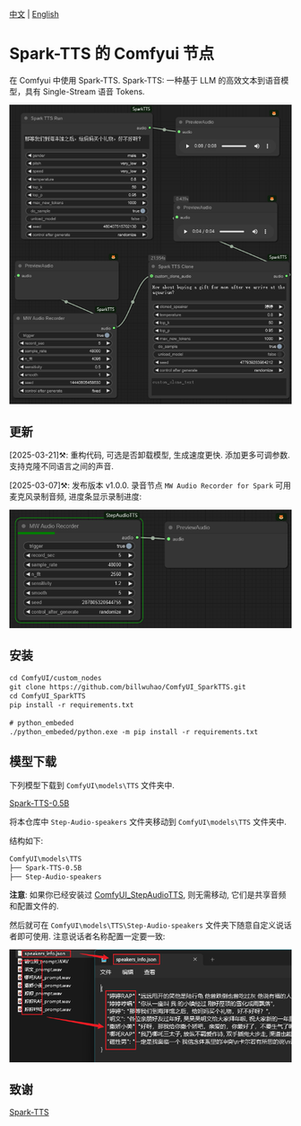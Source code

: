 [中文](README.md) | [English](README-en.md)

# Spark-TTS 的 Comfyui 节点

在 Comfyui 中使用 Spark-TTS. Spark-TTS: 一种基于 LLM 的高效文本到语音模型，具有 Single-Stream 语音 Tokens.

![](https://github.com/billwuhao/ComfyUI_SparkTTS/blob/master/images/2025-03-07_03-08-47.png)


## 更新

[2025-03-21]⚒️: 重构代码, 可选是否卸载模型, 生成速度更快. 添加更多可调参数. 支持克隆不同语言之间的声音.

[2025-03-07]⚒️: 发布版本 v1.0.0. 录音节点 `MW Audio Recorder for Spark` 可用麦克风录制音频, 进度条显示录制进度:

![](https://github.com/billwuhao/ComfyUI_StepAudioTTS/blob/master/assets/2025-03-06_21-29-09.png)

## 安装

```
cd ComfyUI/custom_nodes
git clone https://github.com/billwuhao/ComfyUI_SparkTTS.git
cd ComfyUI_SparkTTS
pip install -r requirements.txt

# python_embeded
./python_embeded/python.exe -m pip install -r requirements.txt
```

## 模型下载

下列模型下载到 `ComfyUI\models\TTS` 文件夹中.

[Spark-TTS-0.5B](https://https://huggingface.co/SparkAudio/Spark-TTS-0.5B)

将本仓库中 `Step-Audio-speakers` 文件夹移动到 `ComfyUI\models\TTS` 文件夹中. 

结构如下:

```
ComfyUI\models\TTS
├── Spark-TTS-0.5B
├── Step-Audio-speakers
```

**注意**: 如果你已经安装过 [ComfyUI_StepAudioTTS](https://github.com/billwuhao/ComfyUI_StepAudioTTS), 则无需移动, 它们是共享音频和配置文件的.

然后就可在 `ComfyUI\models\TTS\Step-Audio-speakers` 文件夹下随意自定义说话者即可使用. 注意说话者名称配置一定要一致:

![](https://github.com/billwuhao/ComfyUI_SparkTTS/blob/master/images/2025-03-07_03-30-51.png)

## 致谢

[Spark-TTS](https://github.com/SparkAudio/Spark-TTS.git)